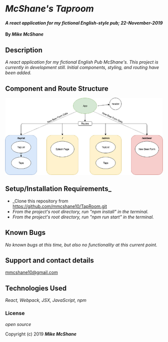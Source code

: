 # _McShane's Taproom_

#### _A react application for my fictional English-style pub; 22-November-2019_

#### By _**Mike McShane**_

## Description

_A react application for my fictional English Pub McShane's. This project is currently in development still. Initial components, styling, and routing have been added._

## Component and Route Structure

![Taproom Schematics](/src/assets/TapRoomSchematic(1).jpg)

## Setup/Installation Requirements_

* _Clone this repository from https://github.com/mmcshane10/TapRoom.git
* _From the project's root directory, run "npm install" in the terminal._
* _From the project's root directory, run "npm run start" in the terminal._

## Known Bugs

_No known bugs at this time, but also no functionality at this current point._

## Support and contact details

mmcshane10@gmail.com

## Technologies Used

_React, Webpack, JSX, JavaScript, npm_

### License

*open source*

Copyright (c) 2019 **_Mike McShane_**